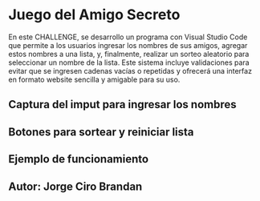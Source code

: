 <h1> Juego del Amigo Secreto </h1>

<p>
En este CHALLENGE, se desarrollo un programa con Visual Studio Code que permite a los usuarios ingresar los nombres de sus amigos, agregar estos nombres a una lista, y, finalmente, realizar un sorteo aleatorio para seleccionar un nombre de la lista. Este sistema incluye validaciones para evitar que se ingresen cadenas vacías o repetidas y ofrecerá una interfaz en formato website sencilla y amigable para su uso.
</p>

<h2>Captura del imput para ingresar los nombres</h2>


<h2> Botones para sortear y reiniciar lista</h2>


<h2> Ejemplo de funcionamiento</h2>


<h2> Autor: Jorge Ciro Brandan</h2>

